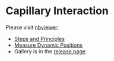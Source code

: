 # Capillary Interaction
Please visit [nbviewer](http://nbviewer.jupyter.org/github/peijunz/capillary/tree/master/doc/):
+ [Steps and Principles](http://nbviewer.jupyter.org/github/peijunz/capillary/blob/master/doc/capillary.ipynb)
+ [Measure Dynamic Positions](http://nbviewer.jupyter.org/github/peijunz/capillary/blob/master/doc/Measure.ipynb)
+ Gallery is in the [release page](https://github.com/peijunz/capillary/releases)

